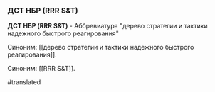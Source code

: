 ### ДСТ НБР (RRR S&T)

**ДСТ НБР (RRR S&T)** - Аббревиатура "дерево стратегии и тактики надежного быстрого реагирования"

Синоним: [[дерево стратегии и тактики надежного быстрого реагирования]].

Синоним: [[RRR S&T]].

#translated

